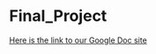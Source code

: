# Final_Project

<a href="https://docs.google.com/document/d/1OhxSe_XEH2h6jJ2UFKks89xDV0cpi7pzrokzNouqLCQ/edit">Here is the link to our Google Doc site</a>
